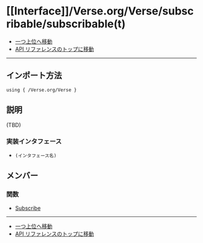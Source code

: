 # [[Interface]]/Verse.org/Verse/subscribable/subscribable(t)
- [一つ上位へ移動](../main.md)
- [API リファレンスのトップに移動](../../../../main.md)

---

## インポート方法

```verse
using { /Verse.org/Verse }
```

## 説明

(TBD)

### 実装インタフェース

- `(インタフェース名)`

## メンバー

### 関数

- [Subscribe](./F_Subscribe/main.md)

---

- [一つ上位へ移動](../main.md)
- [API リファレンスのトップに移動](../../../../main.md)
